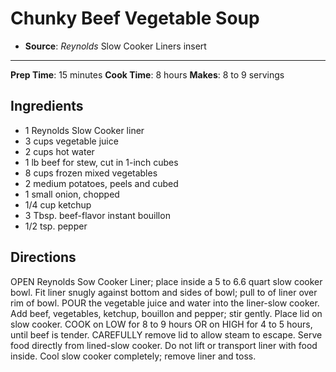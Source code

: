 # Chunky Beef Vegetable Soup

- **Source**: *Reynolds* Slow Cooker Liners insert
---
**Prep Time**: 15 minutes
**Cook Time**: 8 hours
**Makes**: 8 to 9 servings

## Ingredients

- 1 Reynolds Slow Cooker liner
- 3 cups vegetable juice
- 2 cups hot water
- 1 lb beef for stew, cut in 1-inch cubes
- 8 cups frozen mixed vegetables
- 2 medium potatoes, peels and cubed
- 1 small onion, chopped
- 1/4 cup ketchup
- 3 Tbsp. beef-flavor instant bouillon
- 1/2 tsp. pepper

## Directions

OPEN Reynolds Sow Cooker Liner; place inside a 5 to 6.6 quart slow cooker bowl. Fit liner snugly against bottom and sides of bowl; pull to of liner over rim of bowl.
POUR the vegetable juice and water into the liner-slow cooker. Add beef, vegetables, ketchup, bouillon and pepper; stir gently. Place lid on slow cooker.
COOK on LOW for 8 to 9 hours OR on HIGH for 4 to 5 hours, until beef is tender.
CAREFULLY remove lid to allow steam to escape. Serve food directly from lined-slow cooker. Do not lift or transport liner with food inside. Cool slow cooker completely; remove liner and toss.